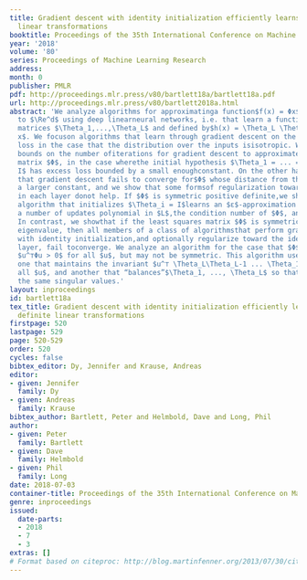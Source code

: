 ```yaml
---
title: Gradient descent with identity initialization efficiently learns positive definite
  linear transformations
booktitle: Proceedings of the 35th International Conference on Machine Learning
year: '2018'
volume: '80'
series: Proceedings of Machine Learning Research
address: 
month: 0
publisher: PMLR
pdf: http://proceedings.mlr.press/v80/bartlett18a/bartlett18a.pdf
url: http://proceedings.mlr.press/v80/bartlett2018a.html
abstract: 'We analyze algorithms for approximatinga function$f(x) = Φx$mapping $\Re^d$
  to $\Re^d$ using deep linearneural networks, i.e. that learn a function $h$ parameterizedby
  matrices $\Theta_1,...,\Theta_L$ and defined by$h(x) = \Theta_L \Theta_L-1 ... \Theta_1
  x$. We focuson algorithms that learn through gradient descent on the populationquadratic
  loss in the case that the distribution over the inputs isisotropic. We provide polynomial
  bounds on the number ofiterations for gradient descent to approximate theleast squares
  matrix $Φ$, in the case wherethe initial hypothesis $\Theta_1 = ... = \Theta_L =
  I$ has excess loss bounded by a small enoughconstant. On the other hand,we show
  that gradient descent fails to converge for$Φ$ whose distance from the identityis
  a larger constant, and we show that some formsof regularization toward the identity
  in each layer donot help. If $Φ$ is symmetric positive definite,we show that an
  algorithm that initializes $\Theta_i = I$learns an $ε$-approximation of $f$ using
  a number of updates polynomial in $L$,the condition number of $Φ$, and $\log(d/ε)$.
  In contrast, we showthat if the least squares matrix $Φ$ is symmetric and has anegative
  eigenvalue, then all members of a class of algorithmsthat perform gradient descent
  with identity initialization,and optionally regularize toward the identity in each
  layer, fail toconverge. We analyze an algorithm for the case that $Φ$ satisfies
  $u^⊤Φu > 0$ for all $u$, but may not be symmetric. This algorithm usestwo regularizers:
  one that maintains the invariant $u^⊤ \Theta_L\Theta_L-1 ... \Theta_1 u > 0$ for
  all $u$, and another that “balances”$\Theta_1, ..., \Theta_L$ so that they have
  the same singular values.'
layout: inproceedings
id: bartlett18a
tex_title: Gradient descent with identity initialization efficiently learns positive
  definite linear transformations
firstpage: 520
lastpage: 529
page: 520-529
order: 520
cycles: false
bibtex_editor: Dy, Jennifer and Krause, Andreas
editor:
- given: Jennifer
  family: Dy
- given: Andreas
  family: Krause
bibtex_author: Bartlett, Peter and Helmbold, Dave and Long, Phil
author:
- given: Peter
  family: Bartlett
- given: Dave
  family: Helmbold
- given: Phil
  family: Long
date: 2018-07-03
container-title: Proceedings of the 35th International Conference on Machine Learning
genre: inproceedings
issued:
  date-parts:
  - 2018
  - 7
  - 3
extras: []
# Format based on citeproc: http://blog.martinfenner.org/2013/07/30/citeproc-yaml-for-bibliographies/
---
```

